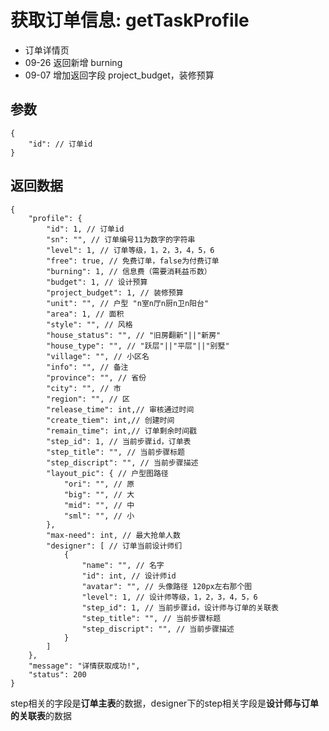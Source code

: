 # 获取订单信息: getTaskProfile

- 订单详情页
- 09-26 返回新增 burning
- 09-07 增加返回字段 project_budget，装修预算

## 参数

    {
        "id": // 订单id
    }

## 返回数据

    {
        "profile": {
            "id": 1, // 订单id
            "sn": "", // 订单编号11为数字的字符串
            "level": 1, // 订单等级，1，2，3，4，5，6
            "free": true, // 免费订单，false为付费订单
            "burning": 1, // 信息费（需要消耗益币数）
            "budget": 1, // 设计预算
            "project_budget": 1, // 装修预算
            "unit": "", // 户型 "n室n厅n厨n卫n阳台"
            "area": 1, // 面积
            "style": "", // 风格
            "house_status": "", // "旧房翻新"||"新房"
            "house_type": "", // "跃层"||"平层"||"别墅"
            "village": "", // 小区名
            "info": "", // 备注
            "province": "", // 省份
            "city": "", // 市
            "region": "", // 区
            "release_time": int,// 审核通过时间
            "create_tiem": int,// 创建时间
            "remain_time": int,// 订单剩余时间戳
            "step_id": 1, // 当前步骤id，订单表
            "step_title": "", // 当前步骤标题
            "step_discript": "", // 当前步骤描述
            "layout_pic": { // 户型图路径
                "ori": "", // 原
                "big": "", // 大
                "mid": "", // 中
                "sml": "", // 小
            },
            "max-need": int, // 最大抢单人数
            "designer": [ // 订单当前设计师们
                {
                    "name": "", // 名字
                    "id": int, // 设计师id
                    "avatar": "", // 头像路径 120px左右那个图
                    "level": 1, // 设计师等级，1，2，3，4，5，6
                    "step_id": 1, // 当前步骤id，设计师与订单的关联表
                    "step_title": "", // 当前步骤标题
                    "step_discript": "", // 当前步骤描述
                }
            ]
        },
        "message": "详情获取成功!",
        "status": 200
    }

step相关的字段是**订单主表**的数据，designer下的step相关字段是**设计师与订单的关联表**的数据
